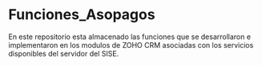 # Funciones_Asopagos
En este repositorio esta almacenado las funciones que se desarrollaron e implementaron en los modulos de ZOHO CRM asociadas con los servicios disponibles del servidor del SISE.
